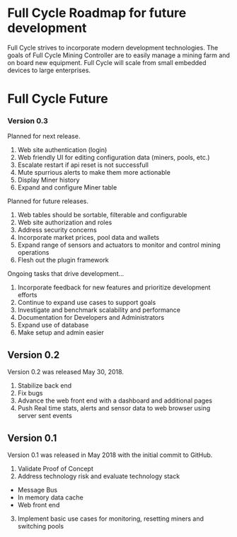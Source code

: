 # Full Cycle Roadmap for future development
Full Cycle strives to incorporate modern development technologies.
The goals of Full Cycle Mining Controller are to easily manage a mining farm and on board new equipment. Full Cycle will scale from small embedded devices to large enterprises.

# Full Cycle Future
### Version 0.3
Planned for next release. 
1. Web site authentication (login)
2. Web friendly UI for editing configuration data (miners, pools, etc.)
3. Escalate restart if api reset is not successfull
4. Mute spurrious alerts to make them more actionable
5. Display Miner history
6. Expand and configure Miner table

Planned for future releases.
1. Web tables should be sortable, filterable and configurable
2. Web site authorization and roles
3. Address security concerns
4. Incorporate market prices, pool data and wallets
5. Expand range of sensors and actuators to monitor and control mining operations
6. Flesh out the plugin framework

Ongoing tasks that drive development...
1. Incorporate feedback for new features and prioritize development efforts
2. Continue to expand use cases to support goals
3. Investigate and benchmark scalability and performance
4. Documentation for Developers and Administrators
5. Expand use of database
6. Make setup and admin easier

## Version 0.2
Version 0.2 was released May 30, 2018. 
1. Stabilize back end
2. Fix bugs
3. Advance the web front end with a dashboard and additional pages
4. Push Real time stats, alerts and sensor data to web browser using server sent events

## Version 0.1
Version 0.1 was released in May 2018 with the initial commit to GitHub.
1. Validate Proof of Concept
2. Address technology risk and evaluate technology stack
- Message Bus
- In memory data cache
- Web front end
3. Implement basic use cases for monitoring, resetting miners and switching pools
